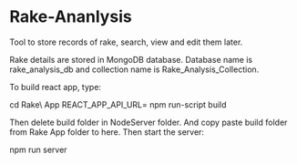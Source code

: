 # Rake-Ananlysis
Tool to store records of rake, search, view and edit them later.

Rake details are stored in MongoDB database. Database name is rake_analysis_db and collection name is Rake_Analysis_Collection.

To build react app, type:

cd Rake\ App
REACT_APP_API_URL=<ip address of server making API calls> npm run-script build

Then delete build folder in NodeServer folder. And copy paste build folder from Rake App folder to here.
Then start the server:

npm run server
